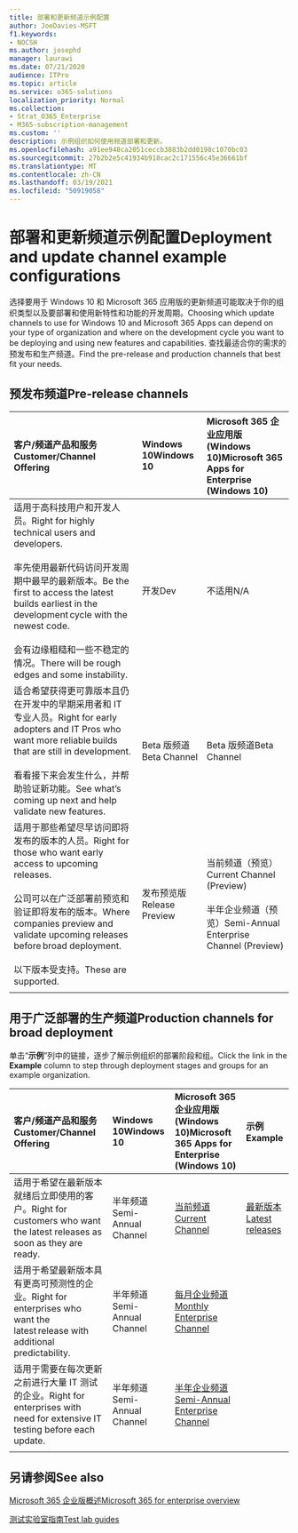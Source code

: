 ```yaml
---
title: 部署和更新频道示例配置
author: JoeDavies-MSFT
f1.keywords:
- NOCSH
ms.author: josephd
manager: laurawi
ms.date: 07/21/2020
audience: ITPro
ms.topic: article
ms.service: o365-solutions
localization_priority: Normal
ms.collection:
- Strat_O365_Enterprise
- M365-subscription-management
ms.custom: ''
description: 示例组织如何使用频道部署和更新。
ms.openlocfilehash: a91ee948ca2051ceccb3883b2dd0198c1070bc03
ms.sourcegitcommit: 27b2b2e5c41934b918cac2c171556c45e36661bf
ms.translationtype: MT
ms.contentlocale: zh-CN
ms.lasthandoff: 03/19/2021
ms.locfileid: "50919058"
---
```

# <a name="deployment-and-update-channel-example-configurations"></a><span data-ttu-id="78af1-103">部署和更新频道示例配置</span><span class="sxs-lookup"><span data-stu-id="78af1-103">Deployment and update channel example configurations</span></span>

<span data-ttu-id="78af1-104">选择要用于 Windows 10 和 Microsoft 365 应用版的更新频道可能取决于你的组织类型以及要部署和使用新特性和功能的开发周期。</span><span class="sxs-lookup"><span data-stu-id="78af1-104">Choosing which update channels to use for Windows 10 and Microsoft 365 Apps can depend on your type of organization and where on the development cycle you want to be deploying and using new features and capabilities.</span></span> <span data-ttu-id="78af1-105">查找最适合你的需求的预发布和生产频道。</span><span class="sxs-lookup"><span data-stu-id="78af1-105">Find the pre-release and production channels that best fit your needs.</span></span>

## <a name="pre-release-channels"></a><span data-ttu-id="78af1-106">预发布频道</span><span class="sxs-lookup"><span data-stu-id="78af1-106">Pre-release channels</span></span>

| <span data-ttu-id="78af1-107">客户/频道产品和服务</span><span class="sxs-lookup"><span data-stu-id="78af1-107">Customer/Channel Offering</span></span> | <span data-ttu-id="78af1-108">Windows 10</span><span class="sxs-lookup"><span data-stu-id="78af1-108">Windows 10</span></span> | <span data-ttu-id="78af1-109">Microsoft 365 企业应用版 (Windows 10)</span><span class="sxs-lookup"><span data-stu-id="78af1-109">Microsoft 365 Apps for Enterprise (Windows 10)</span></span> |
|:-------|:-------|:-----|
| <span data-ttu-id="78af1-110">适用于高科技用户和开发人员。</span><span class="sxs-lookup"><span data-stu-id="78af1-110">Right for highly technical users and developers.</span></span> <br><br> <span data-ttu-id="78af1-111">率先使用最新代码访问开发周期中最早的最新版本。</span><span class="sxs-lookup"><span data-stu-id="78af1-111">Be the first to access the latest builds earliest in the development cycle with the newest code.</span></span> <br><br> <span data-ttu-id="78af1-112">会有边缘粗糙和一些不稳定的情况。</span><span class="sxs-lookup"><span data-stu-id="78af1-112">There will be rough edges and some instability.</span></span> | <span data-ttu-id="78af1-113">开发</span><span class="sxs-lookup"><span data-stu-id="78af1-113">Dev</span></span> | <span data-ttu-id="78af1-114">不适用</span><span class="sxs-lookup"><span data-stu-id="78af1-114">N/A</span></span> |
| <span data-ttu-id="78af1-115">适合希望获得更可靠版本且仍在开发中的早期采用者和 IT 专业人员。</span><span class="sxs-lookup"><span data-stu-id="78af1-115">Right for early adopters and IT Pros who want more reliable builds that are still in development.</span></span> <br><br> <span data-ttu-id="78af1-116">看看接下来会发生什么，并帮助验证新功能。</span><span class="sxs-lookup"><span data-stu-id="78af1-116">See what’s coming up next and help validate new features.</span></span> | <span data-ttu-id="78af1-117">Beta 版频道</span><span class="sxs-lookup"><span data-stu-id="78af1-117">Beta Channel</span></span> | <span data-ttu-id="78af1-118">Beta 版频道</span><span class="sxs-lookup"><span data-stu-id="78af1-118">Beta Channel</span></span> |
| <span data-ttu-id="78af1-119">适用于那些希望尽早访问即将发布的版本的人员。</span><span class="sxs-lookup"><span data-stu-id="78af1-119">Right for those who want early access to upcoming releases.</span></span> <br><br> <span data-ttu-id="78af1-120">公司可以在广泛部署前预览和验证即将发布的版本。</span><span class="sxs-lookup"><span data-stu-id="78af1-120">Where companies preview and validate upcoming releases before broad deployment.</span></span> <br><br> <span data-ttu-id="78af1-121">以下版本受支持。</span><span class="sxs-lookup"><span data-stu-id="78af1-121">These are supported.</span></span> <br>  | <span data-ttu-id="78af1-122">发布预览版</span><span class="sxs-lookup"><span data-stu-id="78af1-122">Release Preview</span></span> | <span data-ttu-id="78af1-123">当前频道（预览）</span><span class="sxs-lookup"><span data-stu-id="78af1-123">Current Channel (Preview)</span></span> <br><br> <span data-ttu-id="78af1-124">半年企业频道（预览）</span><span class="sxs-lookup"><span data-stu-id="78af1-124">Semi-Annual Enterprise Channel (Preview)</span></span>|
||||

## <a name="production-channels-for-broad-deployment"></a><span data-ttu-id="78af1-125">用于广泛部署的生产频道</span><span class="sxs-lookup"><span data-stu-id="78af1-125">Production channels for broad deployment</span></span>

<span data-ttu-id="78af1-126">单击“**示例**”列中的链接，逐步了解示例组织的部署阶段和组。</span><span class="sxs-lookup"><span data-stu-id="78af1-126">Click the link in the **Example** column to step through deployment stages and groups for an example organization.</span></span>

| <span data-ttu-id="78af1-127">客户/频道产品和服务</span><span class="sxs-lookup"><span data-stu-id="78af1-127">Customer/Channel Offering</span></span> | <span data-ttu-id="78af1-128">Windows 10</span><span class="sxs-lookup"><span data-stu-id="78af1-128">Windows 10</span></span> | <span data-ttu-id="78af1-129">Microsoft 365 企业应用版 (Windows 10)</span><span class="sxs-lookup"><span data-stu-id="78af1-129">Microsoft 365 Apps for Enterprise (Windows 10)</span></span> | <span data-ttu-id="78af1-130">示例</span><span class="sxs-lookup"><span data-stu-id="78af1-130">Example</span></span> |
|:-------|:-------|:-----|:-------|
| <span data-ttu-id="78af1-131">适用于希望在最新版本就绪后立即使用的客户。</span><span class="sxs-lookup"><span data-stu-id="78af1-131">Right for customers who want the latest releases as soon as they are ready.</span></span> | <span data-ttu-id="78af1-132">半年频道</span><span class="sxs-lookup"><span data-stu-id="78af1-132">Semi-Annual Channel</span></span> | [<span data-ttu-id="78af1-133">当前频道</span><span class="sxs-lookup"><span data-stu-id="78af1-133">Current Channel</span></span>](/deployoffice/overview-update-channels#current-channel-overview) | [<span data-ttu-id="78af1-134">最新版本</span><span class="sxs-lookup"><span data-stu-id="78af1-134">Latest releases</span></span>](deploy-update-channels-examples-rapid-deploy.md) |
| <span data-ttu-id="78af1-135">适用于希望最新版本具有更高可预测性的企业。</span><span class="sxs-lookup"><span data-stu-id="78af1-135">Right for enterprises who want the latest release with additional predictability.</span></span> | <span data-ttu-id="78af1-136">半年频道</span><span class="sxs-lookup"><span data-stu-id="78af1-136">Semi-Annual Channel</span></span> | [<span data-ttu-id="78af1-137">每月企业频道</span><span class="sxs-lookup"><span data-stu-id="78af1-137">Monthly Enterprise Channel</span></span>](/deployoffice/overview-update-channels#monthly-enterprise-channel-overview) |  |
| <span data-ttu-id="78af1-138">适用于需要在每次更新之前进行大量 IT 测试的企业。</span><span class="sxs-lookup"><span data-stu-id="78af1-138">Right for enterprises with need for extensive IT testing before each update.</span></span> | <span data-ttu-id="78af1-139">半年频道</span><span class="sxs-lookup"><span data-stu-id="78af1-139">Semi-Annual Channel</span></span> | [<span data-ttu-id="78af1-140">半年企业频道</span><span class="sxs-lookup"><span data-stu-id="78af1-140">Semi-Annual Enterprise Channel</span></span>](/deployoffice/overview-update-channels#semi-annual-enterprise-channel-overview) |  |
|||||


## <a name="see-also"></a><span data-ttu-id="78af1-141">另请参阅</span><span class="sxs-lookup"><span data-stu-id="78af1-141">See also</span></span>

[<span data-ttu-id="78af1-142">Microsoft 365 企业版概述</span><span class="sxs-lookup"><span data-stu-id="78af1-142">Microsoft 365 for enterprise overview</span></span>](microsoft-365-overview.md)

[<span data-ttu-id="78af1-143">测试实验室指南</span><span class="sxs-lookup"><span data-stu-id="78af1-143">Test lab guides</span></span>](m365-enterprise-test-lab-guides.md)